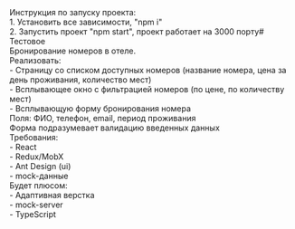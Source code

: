 <div>Инструкция по запуску проекта:</div>
<div>1. Установить все зависимости, "npm i"</div>
<div>2. Запустить проект "npm start", проект работает на 3000 порту#</div>
<div></div>
<div>Тестовое</div>
<div>Бронирование номеров в отеле.</div>
<div>Реализовать:</div>
<div>- Страницу со списком доступных номеров (название номера, цена за день проживания, количество мест)</div>
<div>- Всплывающее окно с фильтрацией номеров (по цене, по количеству мест)</div>
<div>- Всплывающую форму бронирования номера</div>
<div>  Поля: ФИО, телефон, email, период проживания</div>
<div>  Форма подразумевает валидацию введенных данных</div>
<div>Требования:</div>
<div>- React</div>
<div>- Redux/MobX</div>
<div>- Ant Design (ui)</div>
<div>- mock-данные</div>
<div>Будет плюсом:</div>
<div>- Адаптивная верстка</div>
<div>- mock-server</div>
<div>- TypeScript</div>
